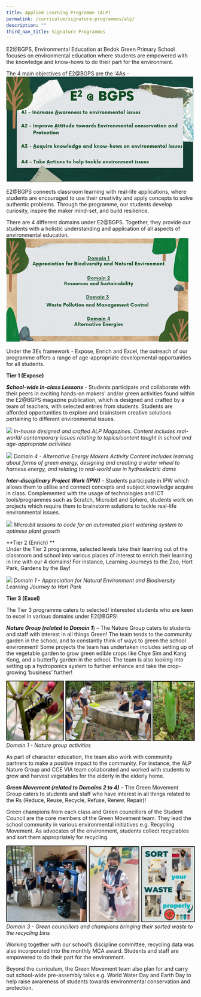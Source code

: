 ```yaml
---
title: Applied Learning Programme (ALP)
permalink: /curriculum/signature-programmes/alp/
description: ""
third_nav_title: Signature Programmes
---
```



E2@BGPS, Environmental Education at Bedok Green Primary School focuses on environmental education where students are empowered with the knowledge and know-hows to do their part for the environment. 

The 4 main objectives of E2@BGPS are the '4As - 
![](/images/4As.png)

E2@BGPS connects classroom learning with real-life applications, where students are encouraged to use their creativity and apply concepts to solve authentic problems. Through the programme, our students develop curiosity, inspire the maker mind-set, and build resilience. 

There are 4 different domains under E2@BGPS. Together, they provide our students with a holistic understanding and application of all aspects of environmental education. 
![](/images/domains.png)

Under the 3Es framework - Expose, Enrich and Excel, the outreach of our programme offers a range of age-appropriate developmental opportunities for all students. 

**Tier 1 (Expose)**

***School-wide In-class Lessons*** - Students participate and collaborate with their peers in exciting hands-on makers' and/or green activities found within the E2@BGPS magazine publication, which is designed and crafted by a team of teachers, with selected entries from students. Students are afforded opportunities to explore and brainstorm creative solutions pertaining to different environmental issues. 

![](/images/tier%201.png)
*In-house designed and crafted ALP Magazines. 
Content includes real-world/ contemporary issues relating to 
topics/content taught in school and age-appropriate activities*

![](/images/tier%201%20v2.png)
*Domain 4 - Alternative Energy Makers Activity
Content includes learning about forms of green energy, designing and creating a water wheel to 
harness energy, and relating to real-world use in hydroelectric dams*

***Inter-disciplinary Project Work (IPW)*** - Students participate in IPW which allows them to utilise and connect concepts and subject knowledge acquire in class. Complemented with the usage of technologies and ICT tools/programmes such as Scratch, Micro:bit and Sphero, students work on projects which require them to brainstorm solutions to tackle real-life environmental issues. 

![](/images/Microbit.png)
*Micro:bit lessons to code for an automated plant watering system to optimise plant growth*

**Tier 2 (Enrich) **<br>
Under the Tier 2 programme, selected levels take their learning out of the classroom and school into various places of interest to enrich their learning in line with our 4 domains! For instance, Learning Journeys to the Zoo, Hort Park, Gardens by the Bay!

![](/images/tier%202.png)
*Domain 1 - Appreciation for Natural Environment and Biodiversity Learning Journey to Hort Park*

**Tier 3 (Excel)**

The Tier 3 programme caters to selected/ interested students who are keen to excel in various domains under E2@BGPS! 

***Nature Group (related to Domain 1***) – The Nature Group caters to students and staff with interest in all things Green! 
The team tends to the community garden in the school, and to constantly think of ways to green the school environment! Some projects the team has undertaken includes setting up of the vegetable garden to grow green edible crops like Chye Sim and Kang Kong, and a butterfly garden in the school. The team is also looking into setting up a hydroponics system to further enhance and take the crop-growing ‘business’ further!

![](/images/tier%203.png)
*Domain 1 - Nature group activities*

As part of character education, the team also work with community partners to make a positive impact to the community.  For instance, the ALP Nature Group and CCE VIA team collaborated and worked with students to grow and harvest vegetables for the elderly in the elderly home.  

***Green Movement (related to Domains 2 to 4)*** – The Green Movement Group caters to students and staff who have interest in all things related to the Rs (Reduce, Reuse, Recycle, Refuse, Renew, Repair)! 

Green champions from each class and Green councillors of the Student Council are the core members of the Green Movement team. They lead the school community in various environmental initiatives e.g. Recycling Movement. As advocates of the environment, students collect recyclables and sort them appropriately for recycling. 

![](/images/tier%203%20v2.png)
*Domain 3 - Green councillors and champions bringing their sorted waste to the recycling bins*

Working together with our school’s discipline committee, recycling data was also incorporated into the monthly MCA award. Students and staff are empowered to do their part for the environment.

Beyond the curriculum, the Green Movement team also plan for and carry out school-wide pre-assembly talks e.g. World Water Day and Earth Day to help raise awareness of students towards environmental conservation and protection. 

